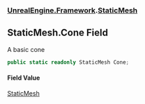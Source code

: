 ### [UnrealEngine.Framework](./UnrealEngine-Framework.md 'UnrealEngine.Framework').[StaticMesh](./StaticMesh.md 'UnrealEngine.Framework.StaticMesh')
## StaticMesh.Cone Field
A basic cone  
```csharp
public static readonly StaticMesh Cone;
```
#### Field Value
[StaticMesh](./StaticMesh.md 'UnrealEngine.Framework.StaticMesh')  
